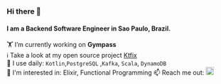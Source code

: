 ### Hi there 👋
#### I am a Backend Software Engineer in Sao Paulo, Brazil.


:weight_lifting:  I’m currently working on **Gympass**  
ℹ️ Take a look at my open source project [Ktfix](https://github.com/BordalloG/ktfix)  
:hammer: I use daily: `Kotlin`,`PostgreSQL` ,`Kafka`, `Scala`, `DynamoDB`    
:thinking: I'm interested in: Elixir, Functional Programming
📫 Reach me out: 
<a href="https://www.linkedin.com/in/guilhermebordallo/">
  <img  alt="BordalloG LinkedIN" width="18px" src="https://raw.githubusercontent.com/peterthehan/peterthehan/master/assets/linkedin.svg" />
</a>
